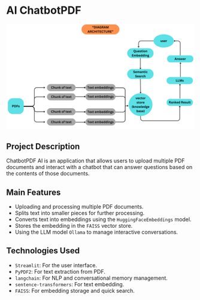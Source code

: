 # AI ChatbotPDF

![](P.png)

## Project Description
ChatbotPDF AI is an application that allows users to upload multiple PDF documents and interact with a chatbot that can answer questions based on the contents of those documents.

## Main Features
- Uploading and processing multiple PDF documents.
- Splits text into smaller pieces for further processing.
- Converts text into embeddings using the `HuggingFaceEmbeddings` model.
- Stores the embedding in the `FAISS` vector store.
- Using the LLM model `Ollama` to manage interactive conversations.

## Technologies Used
- `Streamlit`: For the user interface.
- `PyPDF2`: For text extraction from PDF.
- `langchain`: For NLP and conversational memory management.
- `sentence-transformers`: For text embedding.
- `FAISS`: For embedding storage and quick search.
